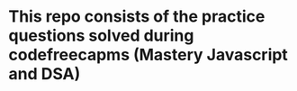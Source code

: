 # This repo consists of the practice questions solved during codefreecapms (Mastery Javascript and DSA) 
